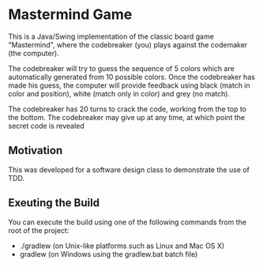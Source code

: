 # Mastermind Game
This is a Java/Swing implementation of the classic board game "Mastermind", where the codebreaker (you) plays against the codemaker (the computer). 

The codebreaker will try to guess the sequence of 5 colors which are automatically generated from 10 possible colors. Once the codebreaker has made his guess, the computer will provide feedback using black (match in color and position), white (match only in color) and grey (no match). 

The codebreaker has 20 turns to crack the code, working from the top to the bottom. The codebreaker may give up at any time, at which point the secret code is revealed

## Motivation

This was developed for a software design class to demonstrate the use of TDD.

## Exeuting the Build
You can execute the build using one of the following commands from the root of the project:

- ./gradlew <task> (on Unix-like platforms such as Linux and Mac OS X)
- gradlew <task> (on Windows using the gradlew.bat batch file)




